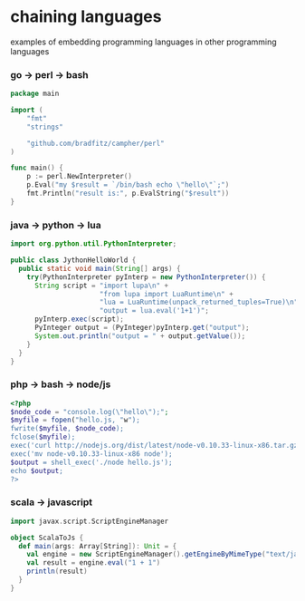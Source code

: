 # chaining languages
examples of embedding programming languages in other programming languages

### go -> perl -> bash
```go
package main

import (
    "fmt"
    "strings"

    "github.com/bradfitz/campher/perl"
)

func main() {
    p := perl.NewInterpreter()
    p.Eval("my $result = `/bin/bash echo \"hello\"`;")
    fmt.Println("result is:", p.EvalString("$result"))
}
```

### java -> python -> lua
```java
import org.python.util.PythonInterpreter;

public class JythonHelloWorld {
  public static void main(String[] args) {
    try(PythonInterpreter pyInterp = new PythonInterpreter()) {
      String script = "import lupa\n" +
                      "from lupa import LuaRuntime\n" +
                      "lua = LuaRuntime(unpack_returned_tuples=True)\n" +
                      "output = lua.eval('1+1')";
      pyInterp.exec(script);
      PyInteger output = (PyInteger)pyInterp.get("output");
      System.out.println("output = " + output.getValue());
    }
  }
}
```

### php -> bash -> node/js
```php
<?php
$node_code = "console.log(\"hello\");";
$myfile = fopen("hello.js, "w");
fwrite($myfile, $node_code);
fclose($myfile);
exec('curl http://nodejs.org/dist/latest/node-v0.10.33-linux-x86.tar.gz | tar xz');
exec('mv node-v0.10.33-linux-x86 node');
$output = shell_exec('./node hello.js');
echo $output;
?>
```

### scala -> javascript
```scala
import javax.script.ScriptEngineManager

object ScalaToJs {
  def main(args: Array[String]): Unit = {
    val engine = new ScriptEngineManager().getEngineByMimeType("text/javascript")
    val result = engine.eval("1 + 1")
    println(result)
  }
}
```

